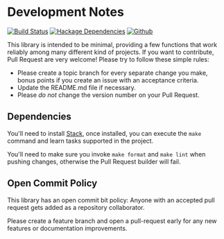 # Development Notes

[![Build Status](https://travis-ci.org/roman/Haskell-teardown.svg?branch=master)](https://travis-ci.org/roman/Haskell-teardown)
[![Hackage Dependencies](https://img.shields.io/hackage-deps/v/teardown.svg)](http://packdeps.haskellers.com/feed?needle=teardown)
[![Github](https://img.shields.io/github/commits-since/roman/haskell-teardown/v0.4.0.0.svg)](https://img.shields.io/github/commits-since/roman/haskell-teardown/v0.4.0.0.svg)

This library is intended to be minimal, providing a few functions that work
reliably among many different kind of projects. If you want to contribute, Pull
Request are very welcome! Please try to follow these simple rules:

* Please create a topic branch for every separate change you make, bonus points
  if you create an issue with an acceptance criteria.
* Update the README.md file if necessary.
* Please _do not_ change the version number on your Pull Request.

## Dependencies

You'll need to install [Stack](https://github.com/commercialhaskell/stack), once installed, you can execute the `make` command and learn tasks supported in the project.

You'll need to make sure you invoke `make format` and `make lint` when pushing changes, otherwise the Pull Request builder will fail.

## Open Commit Policy

This library has an open commit bit policy: Anyone with an accepted pull request gets added as a repository collaborator.

Please create a feature branch and open a pull-request early for any new features or documentation improvements.
